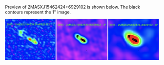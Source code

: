 Preview of 2MASXJ15462424+6929102 is shown below. The black contours represent the 1" image. 

![2MASXJ15462424+6929102](2MASXJ15462424+6929102.png "2MASXJ15462424+6929102")

